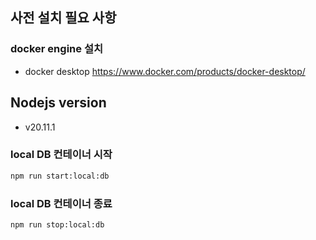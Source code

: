 ## 사전 설치 필요 사항
### docker engine 설치
- docker desktop https://www.docker.com/products/docker-desktop/

## Nodejs version
- v20.11.1

### local DB 컨테이너 시작
```bash
npm run start:local:db
```

### local DB 컨테이너 종료
```bash
npm run stop:local:db
```